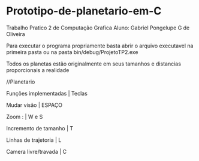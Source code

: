 # Prototipo-de-planetario-em-C

Trabalho Pratico 2 de Computação Grafica
Aluno: Gabriel Pongelupe G de Oliveira


Para executar o programa propriamente basta abrir o arquivo executavel na primeira pasta ou 
na pasta bin/debug/ProjetoTP2.exe

Todos os planetas estão originalmente em seus tamanhos e distancias proporcionais a realidade


//Planetario

Funções implementadas | Teclas

Mudar visão           | ESPAÇO

Zoom :                | W e S

Incremento de tamanho | T

Linhas de trajetoria  | L

Camera livre/travada  | C
